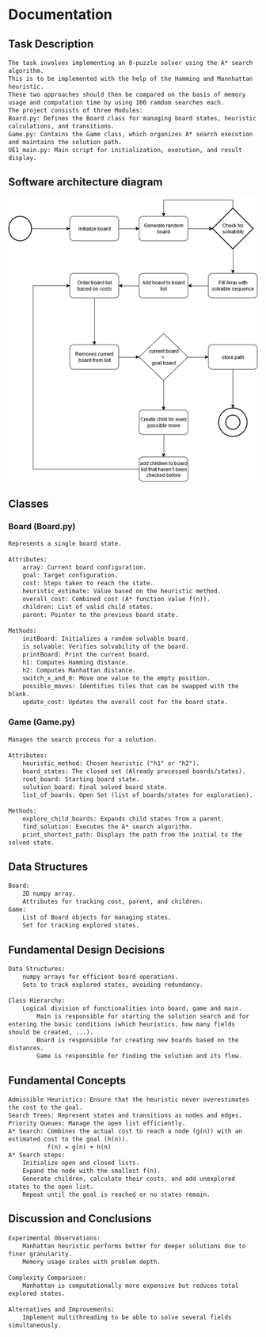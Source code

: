 # Documentation

## Task Description

    The task involves implementing an 8-puzzle solver using the A* search algorithm.
    This is to be implemented with the help of the Hamming and Mannhattan heuristic.
    These two approaches should then be compared on the basis of memory usage and computation time by using 100 ramdom searches each.
    The project consists of three Modules: 
    Board.py: Defines the Board class for managing board states, heuristic calculations, and transitions.
    Game.py: Contains the Game class, which organizes A* search execution and maintains the solution path.
    UE1_main.py: Main script for initialization, execution, and result display.



## Software architecture diagram

![Diagram_8_Puzzle.drawio.png](Diagram_8_Puzzle.drawio.png)

## Classes

### Board (Board.py)

    Represents a single board state.

    Attributes:
        array: Current board configuration.
        goal: Target configuration.
        cost: Steps taken to reach the state.
        heuristic_estimate: Value based on the heuristic method.
        overall_cost: Combined cost (A* function value f(n)).
        children: List of valid child states.
        parent: Pointer to the previous board state.

    Methods:
        initBoard: Initializes a random solvable board.
        is_solvable: Verifies solvability of the board.
        printBoard: Print the current board.
        h1: Computes Hamming distance.
        h2: Computes Manhattan distance.
        switch_x_and_0: Move one value to the empty position.
        possible_moves: Identifies tiles that can be swapped with the blank.
        update_cost: Updates the overall cost for the board state.

### Game (Game.py)

    Manages the search process for a solution.

    Attributes:
        heuristic_method: Chosen heuristic ("h1" or "h2").
        board_states: The closed set (Already processed boards/states).
        root_board: Starting board state.
        solution_board: Final solved board state.
        list_of_boards: Open Set (list of boards/states for exploration).

    Methods:
        explore_child_boards: Expands child states from a parent.
        find_solution: Executes the A* search algorithm.
        print_shortest_path: Displays the path from the initial to the solved state.

## Data Structures

    Board:
        2D numpy array.
        Attributes for tracking cost, parent, and children.
    Game:
        List of Board objects for managing states.
        Set for tracking explored states.


## Fundamental Design Decisions

    Data Structures: 
        numpy arrays for efficient board operations.
        Sets to track explored states, avoiding redundancy.

    Class Hierarchy:
        Logical division of functionalities into board, game and main.
            Main is responsible for starting the solution search and for entering the basic conditions (which heuristics, how many fields should be created, ...).
            Board is responsible for creating new boards based on the distances.
            Game is responsible for finding the solution and its flow.

## Fundamental Concepts

    Admissible Heuristics: Ensure that the heuristic never overestimates the cost to the goal.
    Search Trees: Represent states and transitions as nodes and edges.
    Priority Queues: Manage the open list efficiently.
    A* Search: Combines the actual cost to reach a node (g(n)) with an estimated cost to the goal (h(n)).
               f(n) = g(n) + h(n)
    A* Search steps:
        Initialize open and closed lists.
        Expand the node with the smallest f(n).
        Generate children, calculate their costs, and add unexplored states to the open list.
        Repeat until the goal is reached or no states remain.


## Discussion and Conclusions

    Experimental Observations:
        Manhattan heuristic performs better for deeper solutions due to finer granularity.
        Memory usage scales with problem depth.

    Complexity Comparison:
        Manhattan is computationally more expensive but reduces total explored states.

    Alternatives and Improvements:
        Implement multithreading to be able to solve several fields simultaneously.